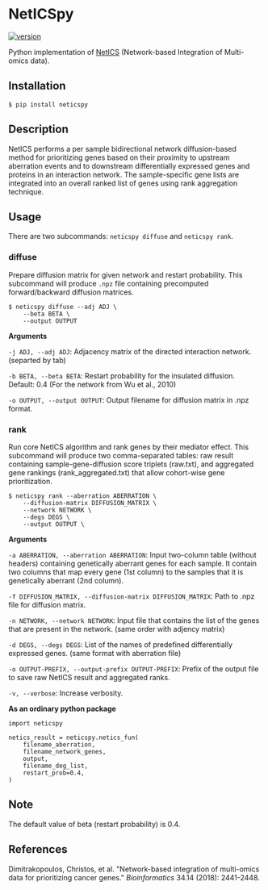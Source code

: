 # NetICSpy
[![version](https://img.shields.io/pypi/v/neticspy.svg)](https://pypi.org/project/neticspy)

Python implementation of [NetICS](https://doi.org/10.1093/bioinformatics/bty148) (Network-based Integration of Multi-omics data).

## Installation
```shell
$ pip install neticspy
```

## Description
NetICS performs a per sample bidirectional network diffusion-based method for prioritizing genes based on their proximity to upstream aberration events and to downstream differentially expressed genes and proteins in an interaction network.
The sample-specific gene lists are integrated into an overall ranked list of genes using rank aggregation technique.

## Usage
There are two subcommands: `neticspy diffuse` and `neticspy rank`.

### diffuse
Prepare diffusion matrix for given network and restart probability. This subcommand will produce `.npz` file containing precomputed forward/backward diffusion matrices.

```
$ neticspy diffuse --adj ADJ \
    --beta BETA \
    --output OUTPUT 
```
**Arguments**

`-j ADJ, --adj ADJ`: Adjacency matrix of the directed interaction network. (separted by tab)

`-b BETA, --beta BETA`: Restart probability for the insulated diffusion. Default: 0.4 (For the network from Wu et al., 2010)

`-o OUTPUT, --output OUTPUT`: Output filename for diffusion matrix in .npz format.

### rank
Run core NetICS algorithm and rank genes by their mediator effect. This subcommand will produce two comma-separated tables: raw result containing sample-gene-diffusion score triplets (raw.txt), and aggregated gene rankings (rank_aggregated.txt) that allow cohort-wise gene prioritization.

```
$ neticspy rank --aberration ABERRATION \
    --diffusion-matrix DIFFUSION_MATRIX \
    --network NETWORK \
    --degs DEGS \
    --output OUTPUT \
```
**Arguments**

`-a ABERRATION, --aberration ABERRATION`: Input two-column table (without headers) containing genetically aberrant genes for each sample. It contain two columns that map every gene (1st column) to the samples that it is genetically aberrant (2nd column).

`-f DIFFUSION_MATRIX, --diffusion-matrix DIFFUSION_MATRIX`: Path to .npz file for diffusion matrix.

`-n NETWORK, --network NETWORK`: Input file that contains the list of the genes that are present in the network. (same order with adjency matrix)

`-d DEGS, --degs DEGS`: List of the names of predefined differentially expressed genes. (same format with aberration file)

`-o OUTPUT-PREFIX, --output-prefix OUTPUT-PREFIX`: Prefix of the output file to save raw NetICS result and aggregated ranks.

`-v, --verbose`: Increase verbosity.

**As an ordinary python package**
```
import neticspy

netics_result = neticspy.netics_fun(
    filename_aberration,
    filename_network_genes,
    output,
    filename_deg_list,
    restart_prob=0.4,
)
```

## Note
The default value of beta (restart probability) is 0.4.

## References
Dimitrakopoulos, Christos, et al. "Network-based integration of multi-omics data for prioritizing cancer genes." *Bioinformatics* 34.14 (2018): 2441-2448.
